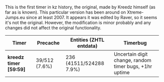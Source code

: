 This is the first timer in kz history, the original, made by Kreedz himself (as far as is known). This particular version has been around on Xtreme-Jumps.eu since at least 2007. It appears it was edited by Raver, so it seems it's not the original. However, the modification is minor probably and any changes did not affect the original functionality.

| Timer              |Precache | Entities (ZHTL entdata) | Timerbug |
|--------------------|----------|----------|----------|
| **kreedz timer [59:59]**      | 39/512 (7.6%) | 236 (41511/524288 7.9%) | Uncertain digit change, random timer bugs, +1hr uptime |
